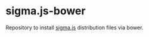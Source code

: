 # sigma.js-bower

Repository to install [sigma.js](https://github.com/jacomyal/sigma.js) distribution files via bower.
